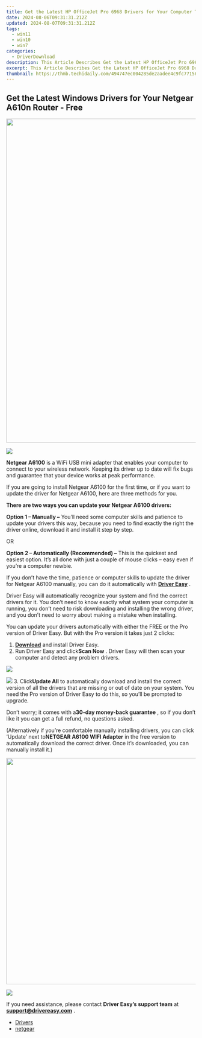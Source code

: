 ```yaml
---
title: Get the Latest HP OfficeJet Pro 6968 Drivers for Your Computer Today!
date: 2024-08-06T09:31:31.212Z
updated: 2024-08-07T09:31:31.212Z
tags:
  - win11
  - win10
  - win7
categories:
  - DriverDownload
description: This Article Describes Get the Latest HP OfficeJet Pro 6968 Drivers for Your Computer Today!
excerpt: This Article Describes Get the Latest HP OfficeJet Pro 6968 Drivers for Your Computer Today!
thumbnail: https://thmb.techidaily.com/494747ec004285de2aadee4c9fc771562b4f42ca29ed6aecefce800cf9eedde4.jpg
---
```


## Get the Latest Windows Drivers for Your Netgear A610n Router - Free

<!-- affiliate ads begin -->
<a href="https://propmoneyinc.pxf.io/c/5597632/1803116/14559" target="_top" id="1803116"><img src="//a.impactradius-go.com/display-ad/14559-1803116" border="0" alt="" width="859" height="859"/></a><img height="0" width="0" src="https://imp.pxf.io/i/5597632/1803116/14559" style="position:absolute;visibility:hidden;" border="0" />
<!-- affiliate ads end -->
![](https://images.drivereasy.com/wp-content/uploads/2019/09/NETGEAR-A6100.png)

**Netgear A6100** is a WiFi USB mini adapter that enables your computer to connect to your wireless network. Keeping its driver up to date will fix bugs and guarantee that your device works at peak performance.

 If you are going to install Netgear A6100 for the first time, or if you want to update the driver for Netgear A6100, here are three methods for you.

**There are two ways you can update your Netgear A6100 drivers:**

**Option 1 – Manually –** You’ll need some computer skills and patience to update your drivers this way, because you need to find exactly the right the driver online, download it and install it step by step.

OR

**Option 2 – Automatically (Recommended) –** This is the quickest and easiest option. It’s all done with just a couple of mouse clicks – easy even if you’re a computer newbie.

 If you don’t have the time, patience or computer skills to update the driver for Netgear A6100 manually, you can do it automatically with **[Driver Easy](https://tools.techidaily.com/drivereasy/download/)**  .

 Driver Easy will automatically recognize your system and find the correct drivers for it. You don’t need to know exactly what system your computer is running, you don’t need to risk downloading and installing the wrong driver, and you don’t need to worry about making a mistake when installing.

 You can update your drivers automatically with either the FREE or the Pro version of Driver Easy. But with the Pro version it takes just 2 clicks:

1. **[Download](https://tools.techidaily.com/drivereasy/download/)**  and install Driver Easy.
2. Run Driver Easy and click**Scan Now** . Driver Easy will then scan your computer and detect any problem drivers.  
<!-- affiliate ads begin -->
<a href="https://secure.2checkout.com/order/checkout.php?PRODS=2201613&QTY=1&AFFILIATE=108875&CART=1"><img src="https://www.macdvdripperpro.com/images/devices-3.png" border="0"></a>
<!-- affiliate ads end -->
![](https://images.drivereasy.com/wp-content/uploads/2018/07/9-3.png)
3. Click**Update All** to automatically download and install the correct version of all the drivers that are missing or out of date on your system. You need the Pro version of Driver Easy to do this, so you’ll be prompted to upgrade.  

 Don’t worry; it comes with a**30-day money-back guarantee** , so if you don’t like it you can get a full refund, no questions asked.  

 (Alternatively if you’re comfortable manually installing drivers, you can click ‘Update’ next to**NETGEAR A6100 WIFI Adapter** in the free version to automatically download the correct driver. Once it’s downloaded, you can manually install it.)  
<!-- affiliate ads begin -->
<a href="https://appsumo.8odi.net/c/5597632/2082532/7443" target="_top" id="2082532"><img src="//a.impactradius-go.com/display-ad/7443-2082532" border="0" alt="" width="1200" height="600"/></a><img height="0" width="0" src="https://appsumo.8odi.net/i/5597632/2082532/7443" style="position:absolute;visibility:hidden;" border="0" />
<!-- affiliate ads end -->
![](https://images.drivereasy.com/wp-content/uploads/2018/07/10-1.png)

 If you need assistance, please contact **Driver Easy’s support team** at [**support@drivereasy.com**](https://tools.techidaily.com/drivereasy/download/) .

* [Drivers](https://tools.techidaily.com/drivereasy/download/)
* [netgear](https://tools.techidaily.com/drivereasy/download/)

<ins class="adsbygoogle"
     style="display:block"
     data-ad-format="autorelaxed"
     data-ad-client="ca-pub-7571918770474297"
     data-ad-slot="1223367746"></ins>



<ins class="adsbygoogle"
     style="display:block"
     data-ad-client="ca-pub-7571918770474297"
     data-ad-slot="8358498916"
     data-ad-format="auto"
     data-full-width-responsive="true"></ins>
